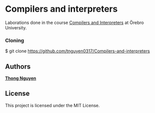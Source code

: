 # Compilers and interpreters
Laborations done in the course [Compilers and Interpreters](http://lily.oru.se/studieinformation/VisaKursplan?kurskod=DT125G&termin=20172&sprak=en) at Örebro University. 

### Cloning

$ git clone https://github.com/tnguyen0317/Compilers-and-interpreters

## Authors

**[Thong Nguyen](https://github.com/tnguyen0317)**

## License
This project is licensed under the MIT License.
